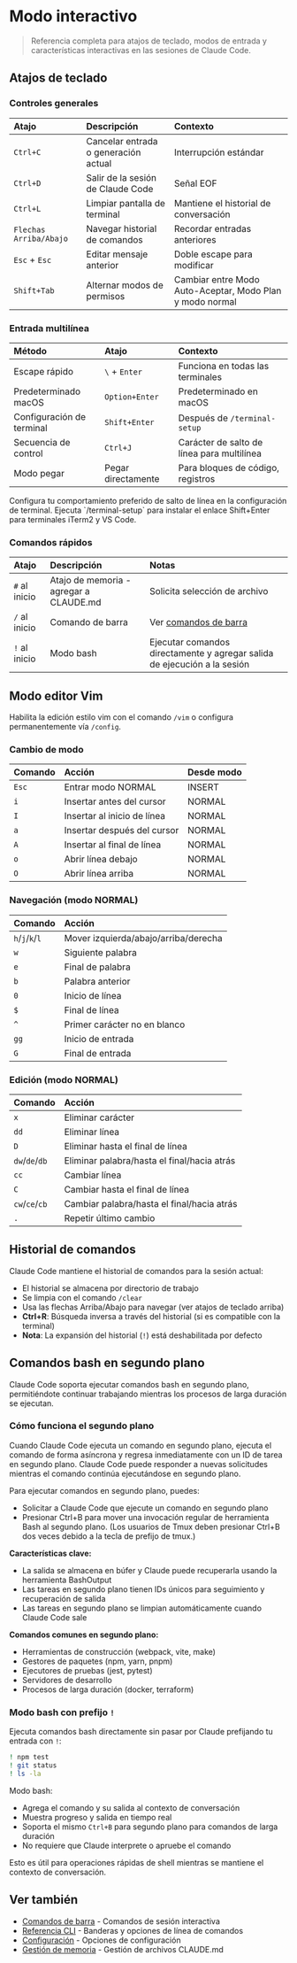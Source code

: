 # Modo interactivo

> Referencia completa para atajos de teclado, modos de entrada y características interactivas en las sesiones de Claude Code.

## Atajos de teclado

### Controles generales

| Atajo                  | Descripción                          | Contexto                                                 |
| :--------------------- | :----------------------------------- | :------------------------------------------------------- |
| `Ctrl+C`               | Cancelar entrada o generación actual | Interrupción estándar                                    |
| `Ctrl+D`               | Salir de la sesión de Claude Code    | Señal EOF                                                |
| `Ctrl+L`               | Limpiar pantalla de terminal         | Mantiene el historial de conversación                    |
| `Flechas Arriba/Abajo` | Navegar historial de comandos        | Recordar entradas anteriores                             |
| `Esc` + `Esc`          | Editar mensaje anterior              | Doble escape para modificar                              |
| `Shift+Tab`            | Alternar modos de permisos           | Cambiar entre Modo Auto-Aceptar, Modo Plan y modo normal |

### Entrada multilínea

| Método                    | Atajo              | Contexto                                   |
| :------------------------ | :----------------- | :----------------------------------------- |
| Escape rápido             | `\` + `Enter`      | Funciona en todas las terminales           |
| Predeterminado macOS      | `Option+Enter`     | Predeterminado en macOS                    |
| Configuración de terminal | `Shift+Enter`      | Después de `/terminal-setup`               |
| Secuencia de control      | `Ctrl+J`           | Carácter de salto de línea para multilínea |
| Modo pegar                | Pegar directamente | Para bloques de código, registros          |

<Tip>
  Configura tu comportamiento preferido de salto de línea en la configuración de terminal. Ejecuta `/terminal-setup` para instalar el enlace Shift+Enter para terminales iTerm2 y VS Code.
</Tip>

### Comandos rápidos

| Atajo         | Descripción                            | Notas                                                                    |
| :------------ | :------------------------------------- | :----------------------------------------------------------------------- |
| `#` al inicio | Atajo de memoria - agregar a CLAUDE.md | Solicita selección de archivo                                            |
| `/` al inicio | Comando de barra                       | Ver [comandos de barra](/es/docs/claude-code/slash-commands)             |
| `!` al inicio | Modo bash                              | Ejecutar comandos directamente y agregar salida de ejecución a la sesión |

## Modo editor Vim

Habilita la edición estilo vim con el comando `/vim` o configura permanentemente vía `/config`.

### Cambio de modo

| Comando | Acción                      | Desde modo |
| :------ | :-------------------------- | :--------- |
| `Esc`   | Entrar modo NORMAL          | INSERT     |
| `i`     | Insertar antes del cursor   | NORMAL     |
| `I`     | Insertar al inicio de línea | NORMAL     |
| `a`     | Insertar después del cursor | NORMAL     |
| `A`     | Insertar al final de línea  | NORMAL     |
| `o`     | Abrir línea debajo          | NORMAL     |
| `O`     | Abrir línea arriba          | NORMAL     |

### Navegación (modo NORMAL)

| Comando         | Acción                               |
| :-------------- | :----------------------------------- |
| `h`/`j`/`k`/`l` | Mover izquierda/abajo/arriba/derecha |
| `w`             | Siguiente palabra                    |
| `e`             | Final de palabra                     |
| `b`             | Palabra anterior                     |
| `0`             | Inicio de línea                      |
| `$`             | Final de línea                       |
| `^`             | Primer carácter no en blanco         |
| `gg`            | Inicio de entrada                    |
| `G`             | Final de entrada                     |

### Edición (modo NORMAL)

| Comando        | Acción                                      |
| :------------- | :------------------------------------------ |
| `x`            | Eliminar carácter                           |
| `dd`           | Eliminar línea                              |
| `D`            | Eliminar hasta el final de línea            |
| `dw`/`de`/`db` | Eliminar palabra/hasta el final/hacia atrás |
| `cc`           | Cambiar línea                               |
| `C`            | Cambiar hasta el final de línea             |
| `cw`/`ce`/`cb` | Cambiar palabra/hasta el final/hacia atrás  |
| `.`            | Repetir último cambio                       |

## Historial de comandos

Claude Code mantiene el historial de comandos para la sesión actual:

* El historial se almacena por directorio de trabajo
* Se limpia con el comando `/clear`
* Usa las flechas Arriba/Abajo para navegar (ver atajos de teclado arriba)
* **Ctrl+R**: Búsqueda inversa a través del historial (si es compatible con la terminal)
* **Nota**: La expansión del historial (`!`) está deshabilitada por defecto

## Comandos bash en segundo plano

Claude Code soporta ejecutar comandos bash en segundo plano, permitiéndote continuar trabajando mientras los procesos de larga duración se ejecutan.

### Cómo funciona el segundo plano

Cuando Claude Code ejecuta un comando en segundo plano, ejecuta el comando de forma asíncrona y regresa inmediatamente con un ID de tarea en segundo plano. Claude Code puede responder a nuevas solicitudes mientras el comando continúa ejecutándose en segundo plano.

Para ejecutar comandos en segundo plano, puedes:

* Solicitar a Claude Code que ejecute un comando en segundo plano
* Presionar Ctrl+B para mover una invocación regular de herramienta Bash al segundo plano. (Los usuarios de Tmux deben presionar Ctrl+B dos veces debido a la tecla de prefijo de tmux.)

**Características clave:**

* La salida se almacena en búfer y Claude puede recuperarla usando la herramienta BashOutput
* Las tareas en segundo plano tienen IDs únicos para seguimiento y recuperación de salida
* Las tareas en segundo plano se limpian automáticamente cuando Claude Code sale

**Comandos comunes en segundo plano:**

* Herramientas de construcción (webpack, vite, make)
* Gestores de paquetes (npm, yarn, pnpm)
* Ejecutores de pruebas (jest, pytest)
* Servidores de desarrollo
* Procesos de larga duración (docker, terraform)

### Modo bash con prefijo `!`

Ejecuta comandos bash directamente sin pasar por Claude prefijando tu entrada con `!`:

```bash
! npm test
! git status
! ls -la
```

Modo bash:

* Agrega el comando y su salida al contexto de conversación
* Muestra progreso y salida en tiempo real
* Soporta el mismo `Ctrl+B` para segundo plano para comandos de larga duración
* No requiere que Claude interprete o apruebe el comando

Esto es útil para operaciones rápidas de shell mientras se mantiene el contexto de conversación.

## Ver también

* [Comandos de barra](/es/docs/claude-code/slash-commands) - Comandos de sesión interactiva
* [Referencia CLI](/es/docs/claude-code/cli-reference) - Banderas y opciones de línea de comandos
* [Configuración](/es/docs/claude-code/settings) - Opciones de configuración
* [Gestión de memoria](/es/docs/claude-code/memory) - Gestión de archivos CLAUDE.md
